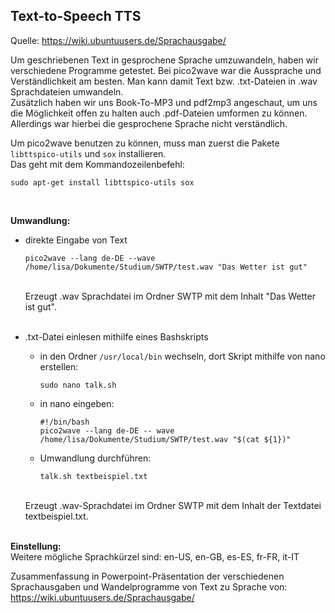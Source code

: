 ## Text-to-Speech TTS

Quelle: https://wiki.ubuntuusers.de/Sprachausgabe/  

Um geschriebenen Text in gesprochene Sprache umzuwandeln, haben wir verschiedene Programme getestet. 
Bei pico2wave war die Aussprache und Verständlichkeit am besten. Man kann damit Text bzw. .txt-Dateien in .wav Sprachdateien umwandeln.  
Zusätzlich haben wir uns Book-To-MP3 und pdf2mp3 angeschaut, um uns die Möglichkeit offen zu halten auch .pdf-Dateien umformen zu können.
Allerdings war hierbei die gesprochene Sprache nicht verständlich. 
 
Um pico2wave benutzen zu können, muss man zuerst die Pakete `libttspico-utils` und `sox` installieren.  
Das geht mit dem Kommandozeilenbefehl:

```
sudo apt-get install libttspico-utils sox
```

<br>

**Umwandlung:** 

- direkte Eingabe von Text
    
    ```
    pico2wave --lang de-DE --wave /home/lisa/Dokumente/Studium/SWTP/test.wav "Das Wetter ist gut"
    ```
    <br>
    Erzeugt .wav Sprachdatei im Ordner SWTP mit dem Inhalt "Das Wetter ist gut".
    <br><br>
- .txt-Datei einlesen mithilfe eines Bashskripts

    - in den Ordner `/usr/local/bin` wechseln, dort Skript mithilfe von nano erstellen:
     
        ```
        sudo nano talk.sh
        ```
      
    - in nano eingeben:
        ```
        #!/bin/bash
        pico2wave --lang de-DE -- wave /home/lisa/Dokumente/Studium/SWTP/test.wav "$(cat ${1})"
        ``` 
      
    - Umwandlung durchführen:
    
        ```
        talk.sh textbeispiel.txt
        ```
    <br>
    Erzeugt .wav-Sprachdatei im Ordner SWTP mit dem Inhalt der Textdatei textbeispiel.txt.
    <br><br>

**Einstellung:**  
    Weitere mögliche Sprachkürzel sind:
    en-US, en-GB, es-ES, fr-FR, it-IT

Zusammenfassung in Powerpoint-Präsentation der verschiedenen Sprachausgaben und Wandelprogramme von Text zu Sprache von: https://wiki.ubuntuusers.de/Sprachausgabe/

